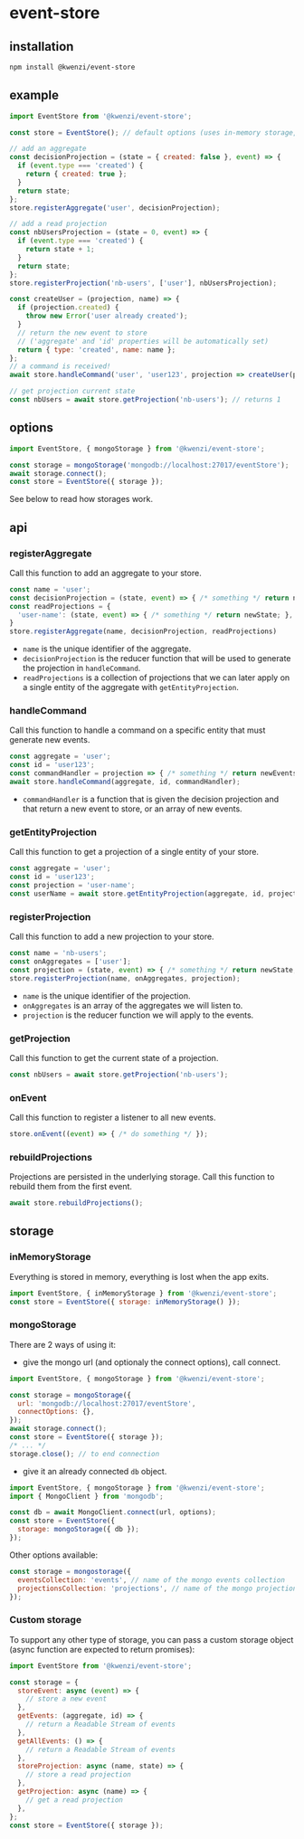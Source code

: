 # event-store

## installation

```bash
npm install @kwenzi/event-store
```

## example

```javascript
import EventStore from '@kwenzi/event-store';

const store = EventStore(); // default options (uses in-memory storage, not suitable for production)

// add an aggregate
const decisionProjection = (state = { created: false }, event) => {
  if (event.type === 'created') {
    return { created: true };
  }
  return state;
};
store.registerAggregate('user', decisionProjection);

// add a read projection
const nbUsersProjection = (state = 0, event) => {
  if (event.type === 'created') {
    return state + 1;
  }
  return state;
};
store.registerProjection('nb-users', ['user'], nbUsersProjection);

const createUser = (projection, name) => {
  if (projection.created) {
    throw new Error('user already created');
  }
  // return the new event to store
  // ('aggregate' and 'id' properties will be automatically set)
  return { type: 'created', name: name };
};
// a command is received!
await store.handleCommand('user', 'user123', projection => createUser(projection,  'John Doe'));

// get projection current state
const nbUsers = await store.getProjection('nb-users'); // returns 1
```

## options
```javascript
import EventStore, { mongoStorage } from '@kwenzi/event-store';

const storage = mongoStorage('mongodb://localhost:27017/eventStore');
await storage.connect();
const store = EventStore({ storage });
```
See below to read how storages work.

## api

### registerAggregate
Call this function to add an aggregate to your store.
```javascript
const name = 'user';
const decisionProjection = (state, event) => { /* something */ return newState; };
const readProjections = {
  'user-name': (state, event) => { /* something */ return newState; },
}
store.registerAggregate(name, decisionProjection, readProjections)
```
- `name` is the unique identifier of the aggregate.
- `decisionProjection` is the reducer function that will be used to generate the projection in `handleCommand`.
- `readProjections` is a collection of projections that we can later apply on a single entity of the aggregate with `getEntityProjection`.

### handleCommand
Call this function to handle a command on a specific entity that must generate new events.
```javascript
const aggregate = 'user';
const id = 'user123';
const commandHandler = projection => { /* something */ return newEvents; }
await store.handleCommand(aggregate, id, commandHandler);
```
- `commandHandler` is a function that is given the decision projection and that return a new event to store, or an array of new events.

### getEntityProjection
Call this function to get a projection of a single entity of your store.
```javascript
const aggregate = 'user';
const id = 'user123';
const projection = 'user-name';
const userName = await store.getEntityProjection(aggregate, id, projection);
```

### registerProjection
Call this function to add a new projection to your store.
```javascript
const name = 'nb-users';
const onAggregates = ['user'];
const projection = (state, event) => { /* something */ return newState; };
store.registerProjection(name, onAggregates, projection);
```
- `name` is the unique identifier of the projection.
- `onAggregates` is an array of the aggregates we will listen to.
- `projection` is the reducer function we will apply to the events.

### getProjection
Call this function to get the current state of a projection.
```javascript
const nbUsers = await store.getProjection('nb-users');
```

### onEvent
Call this function to register a listener to all new events.
```javascript
store.onEvent((event) => { /* do something */ });
```

### rebuildProjections
Projections are persisted in the underlying storage. Call this function to rebuild them from the first event.
```javascript
await store.rebuildProjections();
```

## storage

### inMemoryStorage
Everything is stored in memory, everything is lost when the app exits.
```javascript
import EventStore, { inMemoryStorage } from '@kwenzi/event-store';
const store = EventStore({ storage: inMemoryStorage() });
```

### mongoStorage
There are 2 ways of using it:

- give the mongo url (and optionaly the connect options), call connect.
```javascript
import EventStore, { mongoStorage } from '@kwenzi/event-store';

const storage = mongoStorage({
  url: 'mongodb://localhost:27017/eventStore',
  connectOptions: {},
});
await storage.connect();
const store = EventStore({ storage });
/* ... */
storage.close(); // to end connection
```

- give it an already connected `db` object.
```javascript
import EventStore, { mongoStorage } from '@kwenzi/event-store';
import { MongoClient } from 'mongodb';

const db = await MongoClient.connect(url, options);
const store = EventStore({
  storage: mongoStorage({ db });
});
```

Other options available:
```javascript
const storage = mongostorage({
  eventsCollection: 'events', // name of the mongo events collection
  projectionsCollection: 'projections', // name of the mongo projections collection
});
```

### Custom storage
To support any other type of storage, you can pass a custom storage object (async function are expected to return promises):
```javascript
import EventStore from '@kwenzi/event-store';

const storage = {
  storeEvent: async (event) => {
    // store a new event
  },
  getEvents: (aggregate, id) => {
    // return a Readable Stream of events
  },
  getAllEvents: () => {
    // return a Readable Stream of events
  },
  storeProjection: async (name, state) => {
    // store a read projection
  },
  getProjection: async (name) => {
    // get a read projection
  },
};
const store = EventStore({ storage });
```
